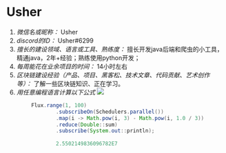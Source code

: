 # Usher

1. *微信名或昵称：* Usher
2. *discord的ID：* Usher#6299
3. *擅长的建设领域、语言或工具、熟练度：* 擅长开发java后端和爬虫的小工具，精通java，2年+经验；熟练使用python开发；
4. *每周能花在业余项目的时间：* 14小时左右
5. *区块链建设经验（产品、项目、黑客松、技术文章、代码贡献、艺术创作等）：* 了解一些区块链知识、正在学习。
6. *用任意编程语言计算以下公式*
![](https://latex.codecogs.com/svg.image?\sum_{n=1}^{100}\left&space;(n^{3}-\sqrt[3]{n}&space;\right&space;))

```Java
        Flux.range(1, 100)
                .subscribeOn(Schedulers.parallel())
                .map(i -> Math.pow(i, 3) - Math.pow(i, 1.0 / 3))
                .reduce(Double::sum)
                .subscribe(System.out::println);
                
                2.5502149836096782E7
```
